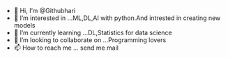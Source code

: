 - 👋 Hi, I’m @Githubhari
- 👀 I’m interested in ...ML,DL,AI with python.And intrested in creating new models
- 🌱 I’m currently learning ...DL,Statistics for data science
- 💞️ I’m looking to collaborate on ...Programming lovers
- 📫 How to reach me ... send me mail

<!---
Githubhari/Githubhari is a ✨ special ✨ repository because its `README.md` (this file) appears on your GitHub profile.
You can click the Preview link to take a look at your changes.
--->
